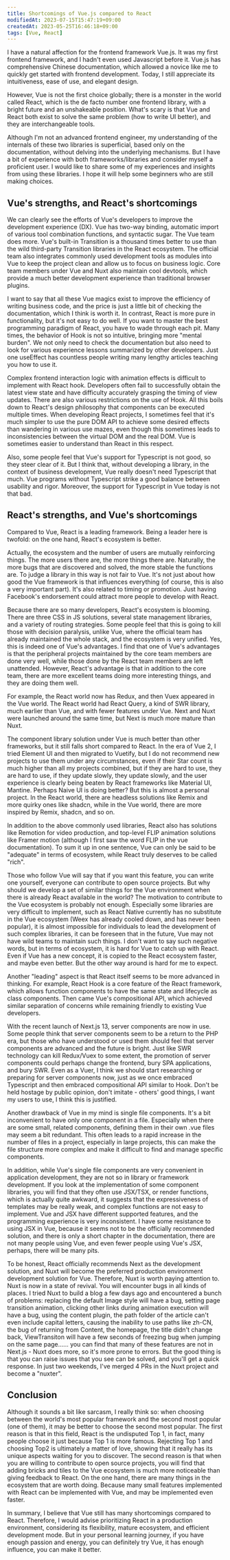 ```yaml
---
title: Shortcomings of Vue.js compared to React
modifiedAt: 2023-07-15T15:47:19+09:00
createdAt: 2023-05-25T16:46:18+09:00
tags: [Vue, React]
---
```


I have a natural affection for the frontend framework Vue.js. It was my first frontend framework, and I hadn't even used Javascript before it. Vue.js has comprehensive Chinese documentation, which allowed a novice like me to quickly get started with frontend development. Today, I still appreciate its intuitiveness, ease of use, and elegant design.

However, Vue is not the first choice globally; there is a monster in the world called React, which is the de facto number one frontend library, with a bright future and an unshakeable position. What's scary is that Vue and React both exist to solve the same problem (how to write UI better), and they are interchangeable tools.

Although I'm not an advanced frontend engineer, my understanding of the internals of these two libraries is superficial, based only on the documentation, without delving into the underlying mechanisms. But I have a bit of experience with both frameworks/libraries and consider myself a proficient user. I would like to share some of my experiences and insights from using these libraries. I hope it will help some beginners who are still making choices.

## Vue's strengths, and React's shortcomings

We can clearly see the efforts of Vue's developers to improve the development experience (DX). Vue has two-way binding, automatic import of various tool combination functions, and syntactic sugar. The Vue team does more. Vue's built-in Transition is a thousand times better to use than the wild third-party Transition libraries in the React ecosystem. The official team also integrates commonly used development tools as modules into Vue to keep the project clean and allow us to focus on business logic. Core team members under Vue and Nuxt also maintain cool devtools, which provide a much better development experience than traditional browser plugins.

I want to say that all these Vue magics exist to improve the efficiency of writing business code, and the price is just a little bit of checking the documentation, which I think is worth it. In contrast, React is more pure in functionality, but it's not easy to do well. If you want to master the best programming paradigm of React, you have to wade through each pit. Many times, the behavior of Hook is not so intuitive, bringing more "mental burden". We not only need to check the documentation but also need to look for various experience lessons summarized by other developers. Just one useEffect has countless people writing many lengthy articles teaching you how to use it.

Complex frontend interaction logic with animation effects is difficult to implement with React hook. Developers often fail to successfully obtain the latest view state and have difficulty accurately grasping the timing of view updates. There are also various restrictions on the use of Hook. All this boils down to React's design philosophy that components can be executed multiple times. When developing React projects, I sometimes feel that it's much simpler to use the pure DOM API to achieve some desired effects than wandering in various use mazes, even though this sometimes leads to inconsistencies between the virtual DOM and the real DOM. Vue is sometimes easier to understand than React in this respect.

Also, some people feel that Vue's support for Typescript is not good, so they steer clear of it. But I think that, without developing a library, in the context of business development, Vue really doesn't need Typescript that much. Vue programs without Typescript strike a good balance between usability and rigor. Moreover, the support for Typescript in Vue today is not that bad.

## React's strengths, and Vue's shortcomings

Compared to Vue, React is a leading framework. Being a leader here is twofold: on the one hand, React's ecosystem is better.

Actually, the ecosystem and the number of users are mutually reinforcing things. The more users there are, the more things there are. Naturally, the more bugs that are discovered and solved, the more stable the functions are. To judge a library in this way is not fair to Vue. It's not just about how good the Vue framework is that influences everything (of course, this is also a very important part). It's also related to timing or promotion. Just having Facebook's endorsement could attract more people to develop with React.

Because there are so many developers, React's ecosystem is blooming. There are three CSS in JS solutions, several state management libraries, and a variety of routing strategies. Some people feel that this is going to kill those with decision paralysis, unlike Vue, where the official team has already maintained the whole stack, and the ecosystem is very unified. Yes, this is indeed one of Vue's advantages. I find that one of Vue's advantages is that the peripheral projects maintained by the core team members are done very well, while those done by the React team members are left unattended. However, React's advantage is that in addition to the core team, there are more excellent teams doing more interesting things, and they are doing them well.

For example, the React world now has Redux, and then Vuex appeared in the Vue world. The React world had React Query, a kind of SWR library, much earlier than Vue, and with fewer features under Vue. Next and Nuxt were launched around the same time, but Next is much more mature than Nuxt.

The component library solution under Vue is much better than other frameworks, but it still falls short compared to React. In the era of Vue 2, I tried Element UI and then migrated to Vuetify, but I do not recommend new projects to use them under any circumstances, even if their Star count is much higher than all my projects combined, but if they are hard to use, they are hard to use, if they update slowly, they update slowly, and the user experience is clearly being beaten by React frameworks like Material UI, Mantine. Perhaps Naive UI is doing better? But this is almost a personal project. In the React world, there are headless solutions like Remix and more quirky ones like shadcn, while in the Vue world, there are more inspired by Remix, shadcn, and so on.

In addition to the above commonly used libraries, React also has solutions like Remotion for video production, and top-level FLIP animation solutions like Framer motion (although I first saw the word FLIP in the vue documentation). To sum it up in one sentence, Vue can only be said to be "adequate" in terms of ecosystem, while React truly deserves to be called "rich".

Those who follow Vue will say that if you want this feature, you can write one yourself, everyone can contribute to open source projects. But why should we develop a set of similar things for the Vue environment when there is already React available in the world? The motivation to contribute to the Vue ecosystem is probably not enough. Especially some libraries are very difficult to implement, such as React Native currently has no substitute in the Vue ecosystem (Weex has already cooled down, and has never been popular), it is almost impossible for individuals to lead the development of such complex libraries, it can be foreseen that in the future, Vue may not have wild teams to maintain such things. I don't want to say such negative words, but in terms of ecosystem, it is hard for Vue to catch up with React. Even if Vue has a new concept, it is copied to the React ecosystem faster, and maybe even better. But the other way around is hard for me to expect.

Another "leading" aspect is that React itself seems to be more advanced in thinking. For example, React Hook is a core feature of the React framework, which allows function components to have the same state and lifecycle as class components. Then came Vue's compositional API, which achieved similar separation of concerns while remaining friendly to existing Vue developers.

With the recent launch of Next.js 13, server components are now in use. Some people think that server components seem to be a return to the PHP era, but those who have understood or used them should feel that server components are advanced and the future is bright. Just like SWR technology can kill Redux/Vuex to some extent, the promotion of server components could perhaps change the frontend, bury SPA applications, and bury SWR. Even as a Vuer, I think we should start researching or preparing for server components now, just as we once embraced Typescript and then embraced compositional API similar to Hook. Don't be held hostage by public opinion, don't imitate - others' good things, I want my users to use, I think this is justified.

Another drawback of Vue in my mind is single file components. It's a bit inconvenient to have only one component in a file. Especially when there are some small, related components, defining them in their own .vue files may seem a bit redundant. This often leads to a rapid increase in the number of files in a project, especially in large projects, this can make the file structure more complex and make it difficult to find and manage specific components.

In addition, while Vue's single file components are very convenient in application development, they are not so in library or framework development. If you look at the implementation of some component libraries, you will find that they often use JSX/TSX, or render functions, which is actually quite awkward, it suggests that the expressiveness of templates may be really weak, and complex functions are not easy to implement. Vue and JSX have different supported features, and the programming experience is very inconsistent. I have some resistance to using JSX in Vue, because it seems not to be the officially recommended solution, and there is only a short chapter in the documentation, there are not many people using Vue, and even fewer people using Vue's JSX, perhaps, there will be many pits.

To be honest, React officially recommends Next as the development solution, and Nuxt will become the preferred production environment development solution for Vue. Therefore, Nuxt is worth paying attention to. Nuxt is now in a state of revival. You will encounter bugs in all kinds of places. I tried Nuxt to build a blog a few days ago and encountered a bunch of problems: replacing the default Image style will have a bug, setting page transition animation, clicking other links during animation execution will have a bug, using the content plugin, the path folder of the article can't even include capital letters, causing the inability to use paths like zh-CN, the bug of returning from Content, the homepage, the title didn't change back, ViewTransiton will have a few seconds of freezing bug when jumping on the same page...... you can find that many of these features are not in Next.js - Nuxt does more, so it's more prone to errors. But the good thing is that you can raise issues that you see can be solved, and you'll get a quick response. In just two weekends, I've merged 4 PRs in the Nuxt project and become a "nuxter".

## Conclusion

Although it sounds a bit like sarcasm, I really think so: when choosing between the world's most popular framework and the second most popular (one of them), it may be better to choose the second most popular. The first reason is that in this field, React is the undisputed Top 1, in fact, many people choose it just because Top 1 is more famous. Rejecting Top 1 and choosing Top2 is ultimately a matter of love, showing that it really has its unique aspects waiting for you to discover. The second reason is that when you are willing to contribute to open source projects, you will find that adding bricks and tiles to the Vue ecosystem is much more noticeable than giving feedback to React. On the one hand, there are many things in the ecosystem that are worth doing. Because many small features implemented with React can be implemented with Vue, and may be implemented even faster.

In summary, I believe that Vue still has many shortcomings compared to React. Therefore, I would advise prioritizing React in a production environment, considering its flexibility, mature ecosystem, and efficient development mode. But in your personal learning journey, if you have enough passion and energy, you can definitely try Vue, it has enough influence, you can make it better.
